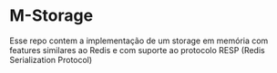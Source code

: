 # M-Storage
Esse repo contem a implementação de um storage em memória com features similares ao Redis e com suporte ao protocolo RESP (Redis Serialization Protocol)
